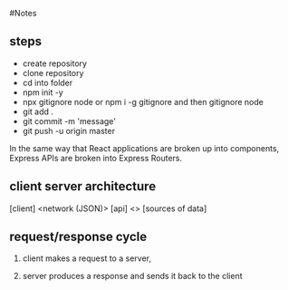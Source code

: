 #Notes 

## steps

- create repository
- clone repository 
- cd into folder 
- npm init -y
- npx gitignore node or npm i -g gitignore and then gitignore node 
- git add .
- git commit -m 'message'
- git push -u origin master


In the same way that React applications are broken up into components,
Express APIs are broken into Express Routers.

## client server architecture

[client] <network (JSON)> [api] <> [sources of data]

## request/response cycle

1. client makes a request to a server, 

2. server produces a response and sends it back to the client